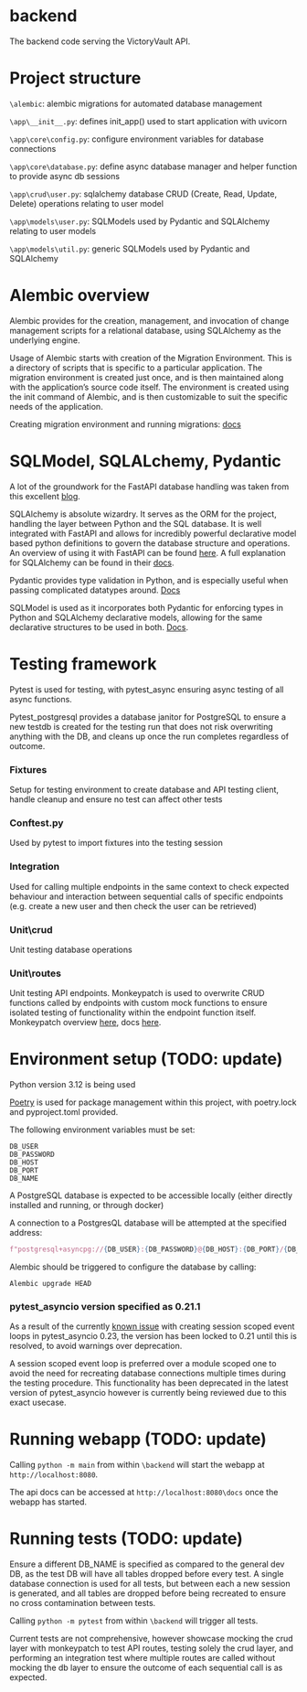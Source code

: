 # backend
The backend code serving the VictoryVault API.

# Project structure
`\alembic`: alembic migrations for automated database management

`\app\__init__.py`: defines init_app() used to start application with uvicorn

`\app\core\config.py`: configure environment variables for database connections

`\app\core\database.py`: define async database manager and helper function to provide async db sessions 

`\app\crud\user.py`: sqlalchemy database CRUD (Create, Read, Update, Delete) operations relating to user model

`\app\models\user.py`: SQLModels used by Pydantic and SQLAlchemy relating to user models

`\app\models\util.py`: generic SQLModels used by Pydantic and SQLAlchemy

# Alembic overview
Alembic provides for the creation, management, and invocation of change management scripts for a relational database, using SQLAlchemy as the underlying engine.

Usage of Alembic starts with creation of the Migration Environment. This is a directory of scripts that is specific to a particular application. The migration environment is created just once, and is then maintained along with the application’s source code itself. The environment is created using the init command of Alembic, and is then customizable to suit the specific needs of the application.

Creating migration environment and running migrations: [docs](https://alembic.sqlalchemy.org/en/latest/tutorial.html)


# SQLModel, SQLALchemy, Pydantic
A lot of the groundwork for the FastAPI database handling was taken from this excellent [blog](https://praciano.com.br/fastapi-and-async-sqlalchemy-20-with-pytest-done-right.html). 

SQLAlchemy is absolute wizardry. It serves as the ORM for the project, handling the layer between Python and the SQL database. It is well integrated with FastAPI and allows for incredibly powerful declarative model based python definitions to govern the database structure and operations. An overview of using it with FastAPI can be found [here](https://fastapi.tiangolo.com/tutorial/sql-databases/). A full explanation for SQLAlchemy can be found in their [docs](https://docs.sqlalchemy.org/en/20/tutorial/index.html). 

Pydantic provides type validation in Python, and is especially useful when passing complicated datatypes around. [Docs](https://docs.pydantic.dev/latest/)

SQLModel is used as it incorporates both Pydantic for enforcing types in Python and SQLAlchemy declarative models, allowing for the same declarative structures to be used in both. [Docs](https://sqlmodel.tiangolo.com/).  

# Testing framework
Pytest is used for testing, with pytest_async ensuring async testing of all async functions. 

Pytest_postgresql provides a database janitor for PostgreSQL to ensure a new testdb is created for the testing run that does not risk overwriting anything with the DB, and cleans up once the run completes regardless of outcome.

### Fixtures
Setup for testing environment to create database and API testing client, handle cleanup and ensure no test can affect other tests

### Conftest.py
Used by pytest to import fixtures into the testing session

### Integration
Used for calling multiple endpoints in the same context to check expected behaviour and interaction between sequential calls of specific endpoints (e.g. create a new user and then check the user can be retrieved)

### Unit\crud
Unit testing database operations

### Unit\routes
Unit testing API endpoints. Monkeypatch is used to overwrite CRUD functions called by endpoints with custom mock
functions to ensure isolated testing of functionality within the endpoint function itself. Monkeypatch overview [here](https://pytest-with-eric.com/mocking/pytest-monkeypatch/), docs [here](https://docs.pytest.org/en/latest/how-to/monkeypatch.html). 

# Environment setup (TODO: update)
Python version 3.12 is being used 

[Poetry](https://python-poetry.org/docs/) is used for package management within this project, with poetry.lock and pyproject.toml provided.

The following environment variables must be set:
```
DB_USER
DB_PASSWORD
DB_HOST
DB_PORT
DB_NAME
```

A PostgreSQL database is expected to be accessible locally (either directly installed and running, or through docker)

A connection to a PostgresQL database will be attempted at the specified address:
```python
f"postgresql+asyncpg://{DB_USER}:{DB_PASSWORD}@{DB_HOST}:{DB_PORT}/{DB_NAME}"
```

Alembic should be triggered to configure the database by calling: 
```
Alembic upgrade HEAD
```
### pytest_asyncio version specified as 0.21.1
As a result of the currently [known issue](https://pytest-asyncio.readthedocs.io/en/latest/reference/changelog.html) with creating session scoped event loops in pytest_asyncio 0.23, the version has been locked to 0.21 until this is resolved, to avoid warnings over deprecation.

A session scoped event loop is preferred over a module scoped one to avoid the need for recreating database connections multiple times during the testing procedure. This functionality has been deprecated in the latest version of pytest_asyncio however is currently being reviewed due to this exact usecase.

# Running webapp (TODO: update)
Calling `python -m main` from within `\backend` will start the webapp at `http://localhost:8080`.

The api docs can be accessed at `http://localhost:8080\docs` once the webapp has started.

# Running tests (TODO: update)
Ensure a different DB_NAME is specified as compared to the general dev DB, as the test DB will have all tables dropped before every test. A single database connection is used for all tests, but between each a new session is generated, and all tables are dropped before being recreated to ensure no cross contamination between tests. 

Calling `python -m pytest` from within `\backend` will trigger all tests. 

Current tests are not comprehensive, however showcase mocking the crud layer with monkeypatch to test API routes, testing solely the crud layer, and performing an integration test where multiple routes are called without mocking the db layer to ensure the outcome of each sequential call is as expected. 